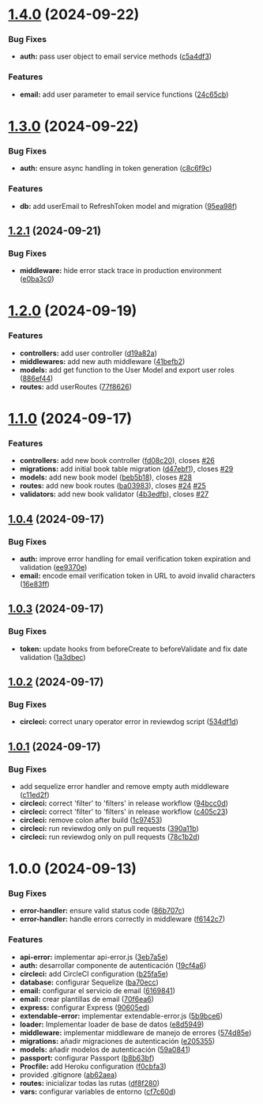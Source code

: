# [1.4.0](https://github.com/migatolive/api-migato-live/compare/v1.3.0...v1.4.0) (2024-09-22)


### Bug Fixes

* **auth:** pass user object to email service methods ([c5a4df3](https://github.com/migatolive/api-migato-live/commit/c5a4df32038a53c426f730f3fc2e6b07064803a8))


### Features

* **email:** add user parameter to email service functions ([24c65cb](https://github.com/migatolive/api-migato-live/commit/24c65cbf87ebde0a40d5d7455e9f8e9777956fd8))

# [1.3.0](https://github.com/migatolive/api-migato-live/compare/v1.2.1...v1.3.0) (2024-09-22)


### Bug Fixes

* **auth:** ensure async handling in token generation ([c8c6f9c](https://github.com/migatolive/api-migato-live/commit/c8c6f9c16f356a959f021d22be85e88f03157cc8))


### Features

* **db:** add userEmail to RefreshToken model and migration ([95ea98f](https://github.com/migatolive/api-migato-live/commit/95ea98f273eca8968effb3a75efe51ece1a37abf))

## [1.2.1](https://github.com/migatolive/api-migato-live/compare/v1.2.0...v1.2.1) (2024-09-21)


### Bug Fixes

* **middleware:** hide error stack trace in production environment ([e0ba3c0](https://github.com/migatolive/api-migato-live/commit/e0ba3c08adf776f85a7a49f8c779f76fd3859773))

# [1.2.0](https://github.com/migatolive/api-migato-live/compare/v1.1.0...v1.2.0) (2024-09-19)


### Features

* **controllers:** add user controller ([d19a82a](https://github.com/migatolive/api-migato-live/commit/d19a82a0518630771757e8e482efa84329d2d3f3))
* **middlewares:** add new auth middleware ([41befb2](https://github.com/migatolive/api-migato-live/commit/41befb234fcc004e60e887d054247f378e6d353a))
* **models:** add get function to the User Model and export user roles ([886ef44](https://github.com/migatolive/api-migato-live/commit/886ef44b551e86c511291a0eff4e38f9207f22dd))
* **routes:** add userRoutes ([77f8626](https://github.com/migatolive/api-migato-live/commit/77f862617731abb9a43dfa1495f7851e3094a70f))

# [1.1.0](https://github.com/migatolive/api-migato-live/compare/v1.0.4...v1.1.0) (2024-09-17)


### Features

* **controllers:** add new book controller ([fd08c20](https://github.com/migatolive/api-migato-live/commit/fd08c20c7b5bd6357c4ccbfaf96346a89f59d0d2)), closes [#26](https://github.com/migatolive/api-migato-live/issues/26)
* **migrations:** add initial book table migration ([d47ebf1](https://github.com/migatolive/api-migato-live/commit/d47ebf1cd1b61b4618fd6cba3e65d1e933955b58)), closes [#29](https://github.com/migatolive/api-migato-live/issues/29)
* **models:** add new book model ([beb5b18](https://github.com/migatolive/api-migato-live/commit/beb5b18ddd8ee46ccda7e3f962edbea067710b97)), closes [#28](https://github.com/migatolive/api-migato-live/issues/28)
* **routes:** add new book routes ([ba03983](https://github.com/migatolive/api-migato-live/commit/ba03983f426cbdd8a44529cd26c2f7ed21713fbc)), closes [#24](https://github.com/migatolive/api-migato-live/issues/24) [#25](https://github.com/migatolive/api-migato-live/issues/25)
* **validators:** add new book validator ([4b3edfb](https://github.com/migatolive/api-migato-live/commit/4b3edfbab16585fa9157bbcf00d9f219b0244163)), closes [#27](https://github.com/migatolive/api-migato-live/issues/27)

## [1.0.4](https://github.com/migatolive/api-migato-live/compare/v1.0.3...v1.0.4) (2024-09-17)


### Bug Fixes

* **auth:** improve error handling for email verification token expiration and validation ([ee9370e](https://github.com/migatolive/api-migato-live/commit/ee9370e52d7fd5238a8cc4dde610b102be56df31))
* **email:** encode email verification token in URL to avoid invalid characters ([16e83ff](https://github.com/migatolive/api-migato-live/commit/16e83ff41e585c1896bbbf792709147d0a64542f))

## [1.0.3](https://github.com/migatolive/api-migato-live/compare/v1.0.2...v1.0.3) (2024-09-17)


### Bug Fixes

* **token:** update hooks from beforeCreate to beforeValidate and fix date validation ([1a3dbec](https://github.com/migatolive/api-migato-live/commit/1a3dbec010fb2d0a04d8e565a11c8ce12deee6ad))

## [1.0.2](https://github.com/migatolive/api-migato-live/compare/v1.0.1...v1.0.2) (2024-09-17)


### Bug Fixes

* **circleci:** correct unary operator error in reviewdog script ([534df1d](https://github.com/migatolive/api-migato-live/commit/534df1d9c79db8bfb013b86aaec869744cdfcade))

## [1.0.1](https://github.com/migatolive/api-migato-live/compare/v1.0.0...v1.0.1) (2024-09-17)


### Bug Fixes

* add sequelize error handler and remove empty auth middleware ([c11ed2f](https://github.com/migatolive/api-migato-live/commit/c11ed2f5bfbf068fa5534c97e7f3f00ba78eb832))
* **circleci:** correct 'filter' to 'filters' in release workflow ([94bcc0d](https://github.com/migatolive/api-migato-live/commit/94bcc0d4307d97d47c4afd95e52091ce7aad5f73))
* **circleci:** correct 'filter' to 'filters' in release workflow ([c405c23](https://github.com/migatolive/api-migato-live/commit/c405c236781f5f08cbadd573b98a3fe896ab0c8d))
* **circleci:** remove colon after build ([1c97453](https://github.com/migatolive/api-migato-live/commit/1c97453288981dd26265127e0c31650a21b8027e))
* **circleci:** run reviewdog only on pull requests ([390a11b](https://github.com/migatolive/api-migato-live/commit/390a11b71d201fb4ab5fbd4fb37b824451f6a7ab))
* **circleci:** run reviewdog only on pull requests ([78c1b2d](https://github.com/migatolive/api-migato-live/commit/78c1b2deeb3962a7ad146c734e04f25bd3a9fa80))

# 1.0.0 (2024-09-13)


### Bug Fixes

* **error-handler:** ensure valid status code ([86b707c](https://github.com/migatolive/api-migato-live/commit/86b707cd9a64248c9ed73a477c88240bf4f7ea59))
* **error-handler:** handle errors correctly in middleware ([f6142c7](https://github.com/migatolive/api-migato-live/commit/f6142c79b7ee37ac69cb20ebe39bd28623b05c80))


### Features

* **api-error:** implementar api-error.js ([3eb7a5e](https://github.com/migatolive/api-migato-live/commit/3eb7a5e686e50616f454ee3e7db1baa82779670e))
* **auth:** desarrollar componente de autenticación ([19cf4a6](https://github.com/migatolive/api-migato-live/commit/19cf4a66db8d13b0b63fdab330194d5ef325df92))
* **circleci:** add CircleCI configuration ([b25fa5e](https://github.com/migatolive/api-migato-live/commit/b25fa5e47977752f5a3fd1c91c459a8cdbbd351a))
* **database:** configurar Sequelize ([ba70ecc](https://github.com/migatolive/api-migato-live/commit/ba70eccdb975e9b4c290c08e33755d970188c914))
* **email:** configurar el servicio de email ([6169841](https://github.com/migatolive/api-migato-live/commit/616984155269de3ce07d5dbe0d20067b7ef794da))
* **email:** crear plantillas de email ([70f6ea6](https://github.com/migatolive/api-migato-live/commit/70f6ea635367a6f46aaf37fd1b236f88700bec58))
* **express:** configurar Express ([90605ed](https://github.com/migatolive/api-migato-live/commit/90605ed0354a2ba1cac57f8cd3b0fc468c621548))
* **extendable-error:** implementar extendable-error.js ([5b9bce6](https://github.com/migatolive/api-migato-live/commit/5b9bce62bca831d83e34db0f38534b15e2a08208))
* **loader:** Implementar loader de base de datos ([e8d5949](https://github.com/migatolive/api-migato-live/commit/e8d5949e3fdd3538b1f6d3fbfa971611b08367dd))
* **middleware:** implementar middleware de manejo de errores ([574d85e](https://github.com/migatolive/api-migato-live/commit/574d85e6bcbf143031b58e1e8f50d4be6e7e9bc7))
* **migrations:** añadir migraciones de autenticación ([e205355](https://github.com/migatolive/api-migato-live/commit/e20535523be67816ff23c9a3ce815d74d3f4d653))
* **models:** añadir modelos de autenticación ([59a0841](https://github.com/migatolive/api-migato-live/commit/59a08411caa6cf472080c43f48cdbc4fcedbd2f3))
* **passport:** configurar Passport ([b8b63bf](https://github.com/migatolive/api-migato-live/commit/b8b63bff46d66416d10efba9b84b0360e088bb77))
* **Procfile:** add Heroku configuration ([f0cbfa3](https://github.com/migatolive/api-migato-live/commit/f0cbfa32ea5e608fde9f660fd9941f18b2bb5f88))
* provided .gitignore ([ab62aea](https://github.com/migatolive/api-migato-live/commit/ab62aea475a3a0a11cb5ec71a091d6680e4584ef))
* **routes:** inicializar todas las rutas ([df8f280](https://github.com/migatolive/api-migato-live/commit/df8f280d34374ef78e3eb7dafa9d21c717171c33))
* **vars:** configurar variables de entorno ([cf7c60d](https://github.com/migatolive/api-migato-live/commit/cf7c60d02560e9f13cd987cf39356bb88f017c72))
